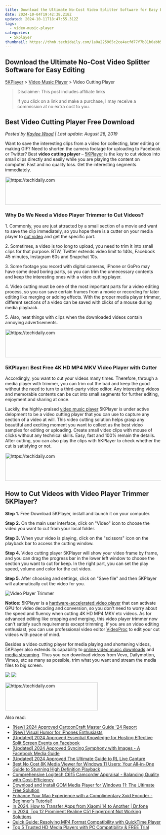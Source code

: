```yaml
---
title: Download the Ultimate No-Cost Video Splitter Software for Easy Editing
date: 2024-10-04T19:42:38.218Z
updated: 2024-10-11T18:47:55.312Z
tags:
  - video-music-player
categories:
  - 5kplayer
thumbnail: https://thmb.techidaily.com/1a0a225965c2ce4acfd77f7b81b0abb5e4b211b4f6a739d5a50d45eaa5fd443d.jpg
---
```


## Download the Ultimate No-Cost Video Splitter Software for Easy Editing

[5KPlayer](https://tools.techidaily.com/5kplayer/products/) \> [Video Music Player](https://tools.techidaily.com/5kplayer/video-music-player/) \> Video Cutting Player

>  Disclaimer: This post includes affiliate links
>
>  If you click on a link and make a purchase, I may receive a commission at no extra cost to you.
>

## Best Video Cutting Player Free Download

 _Posted by [Kaylee Wood](https://www.quora.com/profile/Amanda-Hu-21) | Last update: August 28, 2019_

Want to save the interesting clips from a video for collecting, later editing or making GIF? Need to shorten the camera footage for uploading to Facebook or Twitter? Best **video cutting player** – [5KPlayer](https://tools.techidaily.com/5kplayer/products/) is the key to cut videos into small clips directly and easily while you are playing the content on computer. Fast and no quality loss. Get the interesting segments immediately.

<!-- affiliate ads begin -->
<a href="https://appsumo.8odi.net/c/5597632/2100541/7443" target="_top" id="2100541">
  <img src="//a.impactradius-go.com/display-ad/7443-2100541" border="0" alt="https://techidaily.com" width="728" height="90"/>
</a>
<img height="0" width="0" src="https://appsumo.8odi.net/i/5597632/2100541/7443" style="position:absolute;visibility:hidden;" border="0" />
<!-- affiliate ads end -->

### Why Do We Need a Video Player Trimmer to Cut Videos?

1\. Commonly, you are just attracted by a small section of a movie and want to save the clip immediately, so you hope there is a cutter on your media player to [cut video](https://tools.techidaily.com/5kplayer/video-music-player/) and get the specific part.

2\. Sometimes, a video is too long to upload, you need to trim it into small clips for that purpose. BTW, Twitter extends video limit to 140s, Facebook 45 minutes, Instagram 60s and Snapchat 10s.

3\. Some footage you record with digital cameras, iPhone or GoPro may have some dead boring parts, so you can trim the unnecessary contents and keep the interesting ones with a video cutting player.

4\. Video cutting must be one of the most important parts for a video editing process, so you can save certain frames from a movie or recording for later editing like merging or adding effects. With the proper media player trimmer, different sections of a video can be saved with clicks of a mouse during media playback.

5\. Also, neat things with clips when the downloaded videos contain annoying advertisements.

<!-- affiliate ads begin -->
<a href="https://aidotcom.pxf.io/c/5597632/2134502/19576" target="_top" id="2134502">
  <img src="//a.impactradius-go.com/display-ad/19576-2134502" border="0" alt="https://techidaily.com" width="672" height="90"/>
</a>
<img height="0" width="0" src="https://aidotcom.pxf.io/i/5597632/2134502/19576" style="position:absolute;visibility:hidden;" border="0" />
<!-- affiliate ads end -->

### 5KPlayer: Best Free 4K HD MP4 MKV Video Player with Cutter

Accordingly, you want to cut your videos many times. Therefore, through a media player with trimmer, you can trim out the bad and keep the good without the need to turn to a third-party video editor. Any interesting videos and memorable contents can be cut into small segments for further editing, enjoyment and sharing at once.

Luckily, the highly-praised [video music player](https://tools.techidaily.com/5kplayer/video-music-player/) 5KPlayer is under active delopment to be a video cutting player that you can use to capture any section of a video at will. This video cutting solution helps grasp any beautiful and exciting moment you want to collect as the best video samples for editing or uploading. Create small video clips with mouse of clicks without any technical skills. Easy, fast and 100% remain the details. After cutting, you can also play the clips with 5KPlayer to check whether the cut is satisfying or not.

<!-- affiliate ads begin -->
<a href="https://laganoo.pxf.io/c/5597632/1528688/16446" target="_top" id="1528688">
  <img src="//a.impactradius-go.com/display-ad/16446-1528688" border="0" alt="https://techidaily.com" width="728" height="90"/>
</a>
<img height="0" width="0" src="https://laganoo.pxf.io/i/5597632/1528688/16446" style="position:absolute;visibility:hidden;" border="0" />
<!-- affiliate ads end -->

## How to Cut Videos with Video Player Trimmer 5KPlayer?

**Step 1.** Free Download 5KPlayer, install and launch it on your computer.

**Step 2.** On the main user interface, click on "Video" icon to choose the video you want to cut from your local folder.

**Step 3.** When your video is playing, click on the "scissors" icon on the playback bar to access the cutting window.

**Step 4.** Video cutting player 5KPlayer will show your video frame by frame, and you can drag the progress bar in the lower left window to choose the section you want to cut for keep. In the right part, you can set the play speed, volume and color for the cut video. 

**Step 5.** After choosing and settings, click on "Save file" and then 5KPlayer will automatically cut the video for you.

![Video Player Trimmer](https://www.5kplayer.com/video-music-player/img/5kp-video-cut-icon.jpg) 

**Notice:** 5KPlayer is a [hardware-accelerated video player](https://tools.techidaily.com/5kplayer/video-music-player/) that can activate GPU for video decoding and conversion, so you don't need to worry about the speed and fluency when cutting 4K HD MP4 MKV etc videos. As for advanced editing like cropping and merging, this video player trimmer now can't satisfy such requirements except trimming. If you are an video editing enthusiast, you can use professional video editor [VideoProc](https://tools.techidaily.com/5kplayer/products/) to edit your cut videos with peace of mind.

Besides a video cutting player for media playing and shortening videos, 5KPlayer also extends its capability to [online video music downloads](https://tools.techidaily.com/5kplayer/youtube-download/) and [media streaming](https://tools.techidaily.com/5kplayer/dlna/). Thus you can download videos from Vevo, Dailymotion, Vimeo, etc as many as possible, trim what you want and stream the media files to big screen.

[![](https://www.5kplayer.com/video-music-player/../button/freedownwhitewin.png)](https://tools.techidaily.com/5kplayer/products/) [![](https://www.5kplayer.com/video-music-player/../button/freedownbackmac.png)](https://tools.techidaily.com/5kplayer/products/)

<!-- affiliate ads begin -->
<a href="https://aligracehair.sjv.io/c/5597632/1918714/19272" target="_top" id="1918714">
  <img src="//a.impactradius-go.com/display-ad/19272-1918714" border="0" alt="https://techidaily.com" width="300" height="90"/>
</a>
<img height="0" width="0" src="https://aligracehair.sjv.io/i/5597632/1918714/19272" style="position:absolute;visibility:hidden;" border="0" />
<!-- affiliate ads end -->

<ins class="adsbygoogle"
     style="display:block"
     data-ad-format="autorelaxed"
     data-ad-client="ca-pub-7571918770474297"
     data-ad-slot="1223367746"></ins>

<ins class="adsbygoogle"
     style="display:block"
     data-ad-client="ca-pub-7571918770474297"
     data-ad-slot="8358498916"
     data-ad-format="auto"
     data-full-width-responsive="true"></ins>

<span class="atpl-alsoreadstyle">Also read:</span>
<div><ul>
<li><a href="https://fox-links.techidaily.com/new-2024-approved-cartooncraft-master-guide-24-report/"><u>[New] 2024 Approved CartoonCraft Master Guide '24 Report</u></a></li>
<li><a href="https://vp-tips.techidaily.com/new-visual-humor-for-iphones-enthusiasts/"><u>[New] Visual Humor for iPhones Enthusiasts</u></a></li>
<li><a href="https://facebook-video-files.techidaily.com/updated-2024-approved-essential-knowledge-for-hosting-effective-split-screen-events-on-facebook/"><u>[Updated] 2024 Approved Essential Knowledge for Hosting Effective Split Screen Events on Facebook</u></a></li>
<li><a href="https://facebook-clips.techidaily.com/updated-2024-approved-syncing-symphony-with-images-a-facebook-media-guide/"><u>[Updated] 2024 Approved Syncing Symphony with Images - A Facebook Media Guide</u></a></li>
<li><a href="https://on-screen-recording.techidaily.com/updated-2024-approved-the-ultimate-guide-to-rl-live-capture/"><u>[Updated] 2024 Approved The Ultimate Guide to RL Live Capture</u></a></li>
<li><a href="https://video-creation-software.techidaily.com/best-no-cost-8k-media-viewer-for-windows-11-users-your-all-in-one-guide-to-stunning-high-definition-playback/"><u>Best No Cost 8K Media Viewer for Windows 11 Users: Your All-in-One Guide to Stunning High Definition Playback</u></a></li>
<li><a href="https://buynow-reviews.techidaily.com/comprehensive-logitech-c615-camcorder-appraisal-balancing-quality-with-cost-efficiency/"><u>Comprehensive Logitech C615 Camcorder Appraisal - Balancing Quality with Cost-Efficiency</u></a></li>
<li><a href="https://video-creation-software.techidaily.com/download-and-install-gom-media-player-for-windows-11-the-ultimate-free-solution/"><u>Download and Install GOM Media Player for Windows 11: The Ultimate Free Solution</u></a></li>
<li><a href="https://video-creation-software.techidaily.com/enhance-your-mac-experience-with-a-complimentary-xvid-encoder-beginners-tutorial/"><u>Enhance Your Mac Experience with a Complimentary Xvid Encoder - Beginner's Tutorial!</u></a></li>
<li><a href="https://android-transfer.techidaily.com/in-2024-how-to-transfer-apps-from-xiaomi-14-to-another-drfone-by-drfone-transfer-from-android-transfer-from-android/"><u>In 2024, How to Transfer Apps from Xiaomi 14 to Another | Dr.fone</u></a></li>
<li><a href="https://easy-unlock-android.techidaily.com/in-2024-top-12-prominent-realme-c51-fingerprint-not-working-solutions-by-drfone-android/"><u>In 2024, Top 12 Prominent Realme C51 Fingerprint Not Working Solutions</u></a></li>
<li><a href="https://video-creation-software.techidaily.com/quick-guide-resolving-mp4-format-compatibility-with-quicktime-player/"><u>Quick Guide: Resolving MP4 Format Compatibility with QuickTime Player</u></a></li>
<li><a href="https://video-creation-software.techidaily.com/top-5-trusted-hd-media-players-with-pc-compatibility-and-free-trial/"><u>Top 5 Trusted HD Media Players with PC Compatibility & FREE Trial</u></a></li>
</ul></div>

